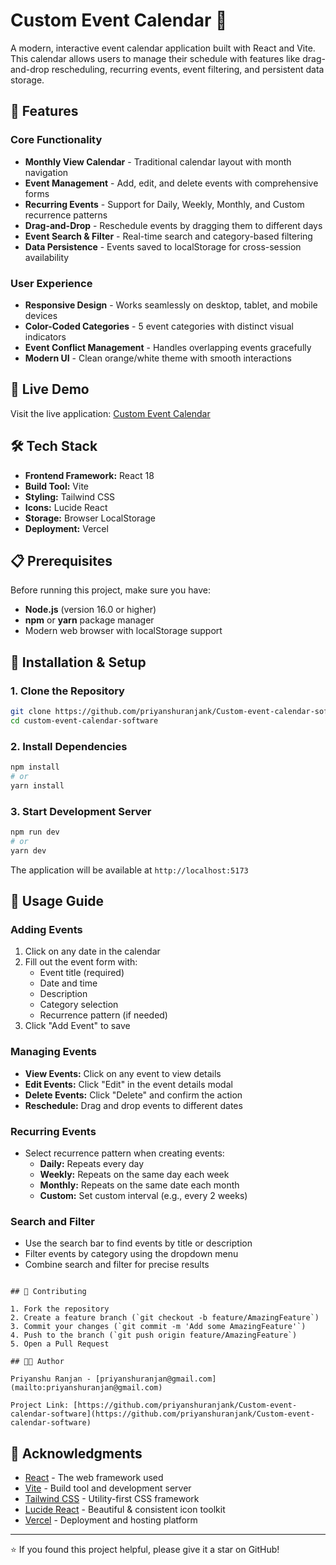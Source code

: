 # Custom Event Calendar 📅

A modern, interactive event calendar application built with React and Vite. This calendar allows users to manage their schedule with features like drag-and-drop rescheduling, recurring events, event filtering, and persistent data storage.

## 🌟 Features

### Core Functionality
- **Monthly View Calendar** - Traditional calendar layout with month navigation
- **Event Management** - Add, edit, and delete events with comprehensive forms
- **Recurring Events** - Support for Daily, Weekly, Monthly, and Custom recurrence patterns
- **Drag-and-Drop** - Reschedule events by dragging them to different days
- **Event Search & Filter** - Real-time search and category-based filtering
- **Data Persistence** - Events saved to localStorage for cross-session availability

### User Experience
- **Responsive Design** - Works seamlessly on desktop, tablet, and mobile devices
- **Color-Coded Categories** - 5 event categories with distinct visual indicators
- **Event Conflict Management** - Handles overlapping events gracefully
- **Modern UI** - Clean orange/white theme with smooth interactions

## 🚀 Live Demo

Visit the live application: [Custom Event Calendar](https://your-app-name.vercel.app)

## 🛠 Tech Stack

- **Frontend Framework:** React 18
- **Build Tool:** Vite
- **Styling:** Tailwind CSS
- **Icons:** Lucide React
- **Storage:** Browser LocalStorage
- **Deployment:** Vercel

## 📋 Prerequisites

Before running this project, make sure you have:

- **Node.js** (version 16.0 or higher)
- **npm** or **yarn** package manager
- Modern web browser with localStorage support

## 🔧 Installation & Setup

### 1. Clone the Repository
```bash
git clone https://github.com/priyanshuranjank/Custom-event-calendar-software.git
cd custom-event-calendar-software
```

### 2. Install Dependencies
```bash
npm install
# or
yarn install
```

### 3. Start Development Server
```bash
npm run dev
# or
yarn dev
```

The application will be available at `http://localhost:5173`

## 📖 Usage Guide

### Adding Events
1. Click on any date in the calendar
2. Fill out the event form with:
   - Event title (required)
   - Date and time
   - Description
   - Category selection
   - Recurrence pattern (if needed)
3. Click "Add Event" to save

### Managing Events
- **View Events:** Click on any event to view details
- **Edit Events:** Click "Edit" in the event details modal
- **Delete Events:** Click "Delete" and confirm the action
- **Reschedule:** Drag and drop events to different dates

### Recurring Events
- Select recurrence pattern when creating events:
  - **Daily:** Repeats every day
  - **Weekly:** Repeats on the same day each week
  - **Monthly:** Repeats on the same date each month
  - **Custom:** Set custom interval (e.g., every 2 weeks)

### Search and Filter
- Use the search bar to find events by title or description
- Filter events by category using the dropdown menu
- Combine search and filter for precise results


```

## 🤝 Contributing

1. Fork the repository
2. Create a feature branch (`git checkout -b feature/AmazingFeature`)
3. Commit your changes (`git commit -m 'Add some AmazingFeature'`)
4. Push to the branch (`git push origin feature/AmazingFeature`)
5. Open a Pull Request

## 👨‍💻 Author

Priyanshu Ranjan - [priyanshuranjan@gmail.com](mailto:priyanshuranjan@gmail.com)

Project Link: [https://github.com/priyanshuranjank/Custom-event-calendar-software](https://github.com/priyanshuranjank/Custom-event-calendar-software)

```
## 🙏 Acknowledgments

- [React](https://reactjs.org/) - The web framework used
- [Vite](https://vitejs.dev/) - Build tool and development server
- [Tailwind CSS](https://tailwindcss.com/) - Utility-first CSS framework
- [Lucide React](https://lucide.dev/) - Beautiful & consistent icon toolkit
- [Vercel](https://vercel.com/) - Deployment and hosting platform

---

⭐ If you found this project helpful, please give it a star on GitHub!